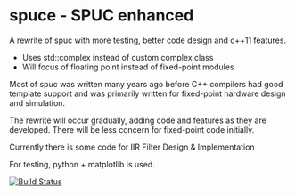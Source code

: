 # spuce - SPUC enhanced
A rewrite of spuc with more testing, better code design and c++11 features.

* Uses std::complex instead of custom complex class
* Will focus of floating point instead of fixed-point modules

Most of spuc was written many years ago before C++ compilers had good template support and was primarily written for fixed-point hardware design and simulation.

The rewrite will occur gradually, adding code and features as they are developed.
There will be less concern for fixed-point code initially.

Currently there is some code for IIR Filter Design & Implementation

For testing, python + matplotlib is used.

[![Build Status](https://travis-ci.org/audiofilter/spuce.png)](https://travis-ci.org/audiofilter/spuce)
